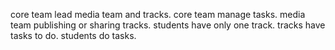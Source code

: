 core team lead media team and tracks.
core team manage tasks.
media team publishing or sharing tracks.
students have only one track.
tracks have tasks to do.
students do tasks.